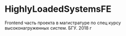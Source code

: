 # HighlyLoadedSystemsFE
Frontend часть проекта в магистратуре по спец курсу высоконагруженных систем. БГУ.  2018 г
